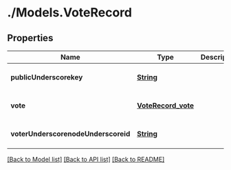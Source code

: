 # ./Models.VoteRecord
## Properties

Name | Type | Description | Notes
------------ | ------------- | ------------- | -------------
**publicUnderscorekey** | [**String**](string.md) |  | [optional] [default to null]
**vote** | [**VoteRecord_vote**](VoteRecord_vote.md) |  | [optional] [default to null]
**voterUnderscorenodeUnderscoreid** | [**String**](string.md) |  | [optional] [default to null]

[[Back to Model list]](../README.md#documentation-for-models) [[Back to API list]](../README.md#documentation-for-api-endpoints) [[Back to README]](../README.md)

